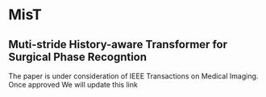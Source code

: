 # MisT
## Muti-stride History-aware Transformer for Surgical Phase Recogntion

The paper is under consideration of IEEE Transactions on Medical Imaging. Once approved We will update this link
